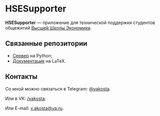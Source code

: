# HSESupporter
**HSESupporter** — приложение для технической поддержки студентов общежитий [Высшей Школы Экономики](https://www.hse.ru/).

## Связанные репозитории
- [Сервер](https://github.com/Vakosta/HSESupporterBackend) на Python;
- [Документация](https://github.com/Vakosta/HSESupporter-Documentation) на LaTeX.

## Контакты
Со мной можно связаться в Telegram: [@vakosta](https://t.me/vakosta).

Или в VK: [/vakosta](https://vk.com/vakosta).

Или E-mail: [v.akosta@ya.ru](mailto:v.akosta@ya.ru).
